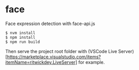 # face
Face expression detection with face-api.js

```
$ nvm install
$ npm install
$ npm run build
```
Then serve the project root folder with (VSCode Live Server)[https://marketplace.visualstudio.com/items?itemName=ritwickdey.LiveServer] for example.

